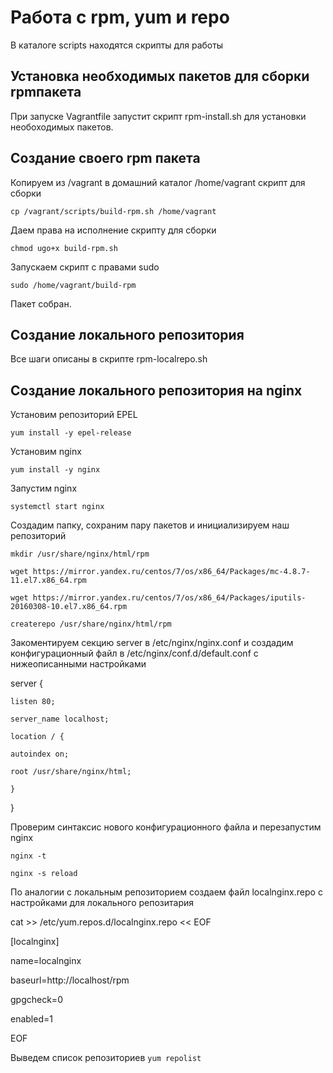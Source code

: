 # Работа с rpm, yum и repo

В каталоге scripts находятся скрипты для работы

## Установка необходимых пакетов для сборки rpmпакета

При запуске Vagrantfile запустит скрипт rpm-install.sh для установки необоходимых пакетов.

## Создание своего rpm пакета

Копируем из /vagrant в домашний каталог /home/vagrant скрипт для сборки

``cp /vagrant/scripts/build-rpm.sh /home/vagrant``

Даем права на исполнение скрипту для сборки

``chmod ugo+x build-rpm.sh``

Запускаем скрипт с правами sudo

``sudo /home/vagrant/build-rpm``

Пакет собран.

## Создание локального репозитория

Все шаги описаны в скрипте rpm-localrepo.sh

## Создание локального репозитория на nginx

Установим репозиторий EPEL

``yum install -y epel-release``

Установим nginx 

``yum install -y nginx``

Запустим nginx

``systemctl start nginx``

Создадим папку, сохраним пару пакетов и инициализируем наш репозиторий

``mkdir /usr/share/nginx/html/rpm``

``wget https://mirror.yandex.ru/centos/7/os/x86_64/Packages/mc-4.8.7-11.el7.x86_64.rpm``

``wget https://mirror.yandex.ru/centos/7/os/x86_64/Packages/iputils-20160308-10.el7.x86_64.rpm``

``createrepo /usr/share/nginx/html/rpm``

Закоментируем секцию server в /etc/nginx/nginx.conf и создадим конфигурационный файл в /etc/nginx/conf.d/default.conf с нижеописанными настройками

  server {

    listen 80;

    server_name localhost;

    location / {

    autoindex on;

    root /usr/share/nginx/html;

    }

  }



Проверим синтаксис нового конфигурационного файла и перезапустим nginx

``nginx -t``

``nginx -s reload``

По аналогии с локальным репозиторием cоздаем файл localnginx.repo с настройками для локального репозитария

  cat >> /etc/yum.repos.d/localnginx.repo << EOF

  [localnginx]

  name=localnginx

  baseurl=http://localhost/rpm

  gpgcheck=0

  enabled=1

  EOF

Выведем список репозиториев
``yum repolist``